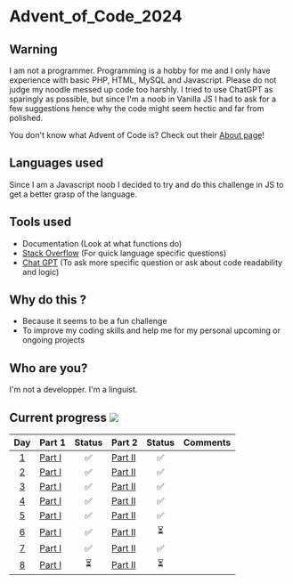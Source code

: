 # Advent_of_Code_2024

## Warning

I am not a programmer. Programming is a hobby for me and I only have experience with basic PHP, HTML, MySQL and Javascript. Please do not judge my noodle messed up code too harshly. I tried to use ChatGPT as sparingly as possible, but since I'm a noob in Vanilla JS I had to ask for a few suggestions hence why the code might seem hectic and far from polished.

You don't know what Advent of Code is? Check out their [About page](https://adventofcode.com/2024/about)!

## Languages used

Since I am a Javascript noob I decided to try and do this challenge in JS to get a better grasp of the language.

## Tools used

- Documentation (Look at what functions do)
- [Stack Overflow](https://stackoverflow.com/) (For quick language specific questions)
- [Chat GPT](https://chat.openai.com/) (To ask more specific question or ask about code readability and logic)

## Why do this ?

- Because it seems to be a fun challenge
- To improve my coding skills and help me for my personal upcoming or ongoing projects

## Who are you?

I'm not a developper. I'm a linguist.

## Current progress ![](https://geps.dev/progress/26)

|     Day     | Part 1                      | Status | Part 2                       | Status | Comments |
| :---------: | :-------------------------- | :----: | ---------------------------- | :----: | :------- |
| [1](Day_01) | [Part I](Day_01/part1.html) |   ✅   | [Part II](Day_01/part2.html) |   ✅   |          |
| [2](Day_02) | [Part I](Day_02/part1.html) |   ✅   | [Part II](Day_02/part2.html) |   ✅   |          |
| [3](Day_03) | [Part I](Day_03/part1.html) |   ✅   | [Part II](Day_03/part2.html) |   ✅   |          |
| [4](Day_04) | [Part I](Day_04/part1.html) |   ✅   | [Part II](Day_04/part2.html) |   ✅   |          |
| [5](Day_05) | [Part I](Day_05/part1.html) |   ✅   | [Part II](Day_05/part2.html) |   ✅   |          |
| [6](Day_06) | [Part I](Day_06/part1.html) |   ✅   | [Part II](Day_06/part2.html) |   ⏳   |          |
| [7](Day_07) | [Part I](Day_07/part1.html) |   ✅   | [Part II](Day_07/part2.html) |   ✅   |          |
| [8](Day_08) | [Part I](Day_08/part1.html) |   ⏳   | [Part II](Day_08/part2.html) |   ⏳   |          |

